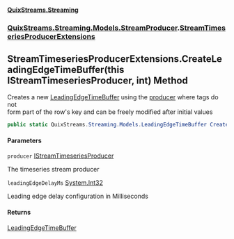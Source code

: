 #### [QuixStreams.Streaming](index.md 'index')
### [QuixStreams.Streaming.Models.StreamProducer](QuixStreams.Streaming.Models.StreamProducer.md 'QuixStreams.Streaming.Models.StreamProducer').[StreamTimeseriesProducerExtensions](StreamTimeseriesProducerExtensions.md 'QuixStreams.Streaming.Models.StreamProducer.StreamTimeseriesProducerExtensions')

## StreamTimeseriesProducerExtensions.CreateLeadingEdgeTimeBuffer(this IStreamTimeseriesProducer, int) Method

Creates a new [LeadingEdgeTimeBuffer](LeadingEdgeTimeBuffer.md 'QuixStreams.Streaming.Models.LeadingEdgeTimeBuffer') using the [producer](StreamTimeseriesProducerExtensions.CreateLeadingEdgeTimeBuffer(thisIStreamTimeseriesProducer,int).md#QuixStreams.Streaming.Models.StreamProducer.StreamTimeseriesProducerExtensions.CreateLeadingEdgeTimeBuffer(thisQuixStreams.Streaming.Models.StreamProducer.IStreamTimeseriesProducer,int).producer 'QuixStreams.Streaming.Models.StreamProducer.StreamTimeseriesProducerExtensions.CreateLeadingEdgeTimeBuffer(this QuixStreams.Streaming.Models.StreamProducer.IStreamTimeseriesProducer, int).producer') where tags do not  
form part of the row's key and can be freely modified after initial values

```csharp
public static QuixStreams.Streaming.Models.LeadingEdgeTimeBuffer CreateLeadingEdgeTimeBuffer(this QuixStreams.Streaming.Models.StreamProducer.IStreamTimeseriesProducer producer, int leadingEdgeDelayMs);
```
#### Parameters

<a name='QuixStreams.Streaming.Models.StreamProducer.StreamTimeseriesProducerExtensions.CreateLeadingEdgeTimeBuffer(thisQuixStreams.Streaming.Models.StreamProducer.IStreamTimeseriesProducer,int).producer'></a>

`producer` [IStreamTimeseriesProducer](IStreamTimeseriesProducer.md 'QuixStreams.Streaming.Models.StreamProducer.IStreamTimeseriesProducer')

The timeseries stream producer

<a name='QuixStreams.Streaming.Models.StreamProducer.StreamTimeseriesProducerExtensions.CreateLeadingEdgeTimeBuffer(thisQuixStreams.Streaming.Models.StreamProducer.IStreamTimeseriesProducer,int).leadingEdgeDelayMs'></a>

`leadingEdgeDelayMs` [System.Int32](https://docs.microsoft.com/en-us/dotnet/api/System.Int32 'System.Int32')

Leading edge delay configuration in Milliseconds

#### Returns
[LeadingEdgeTimeBuffer](LeadingEdgeTimeBuffer.md 'QuixStreams.Streaming.Models.LeadingEdgeTimeBuffer')